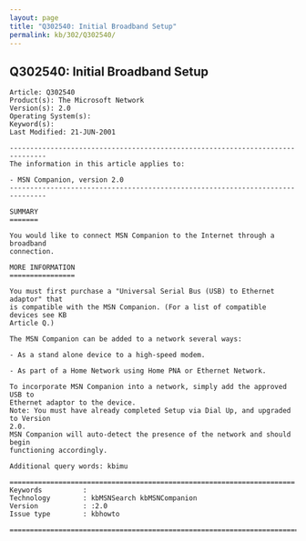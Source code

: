 ```yaml
---
layout: page
title: "Q302540: Initial Broadband Setup"
permalink: kb/302/Q302540/
---
```


## Q302540: Initial Broadband Setup

	Article: Q302540
	Product(s): The Microsoft Network
	Version(s): 2.0
	Operating System(s): 
	Keyword(s): 
	Last Modified: 21-JUN-2001
	
	-------------------------------------------------------------------------------
	The information in this article applies to:
	
	- MSN Companion, version 2.0 
	-------------------------------------------------------------------------------
	
	SUMMARY
	=======
	
	You would like to connect MSN Companion to the Internet through a broadband
	connection.
	
	MORE INFORMATION
	================
	
	You must first purchase a "Universal Serial Bus (USB) to Ethernet adaptor" that
	is compatible with the MSN Companion. (For a list of compatible devices see KB
	Article Q.)
	
	The MSN Companion can be added to a network several ways:
	
	- As a stand alone device to a high-speed modem.
	
	- As part of a Home Network using Home PNA or Ethernet Network.
	
	To incorporate MSN Companion into a network, simply add the approved USB to
	Ethernet adaptor to the device.
	Note: You must have already completed Setup via Dial Up, and upgraded to Version
	2.0.
	MSN Companion will auto-detect the presence of the network and should begin
	functioning accordingly.
	
	Additional query words: kbimu
	
	======================================================================
	Keywords          :  
	Technology        : kbMSNSearch kbMSNCompanion
	Version           : :2.0
	Issue type        : kbhowto
	
	=============================================================================
	
